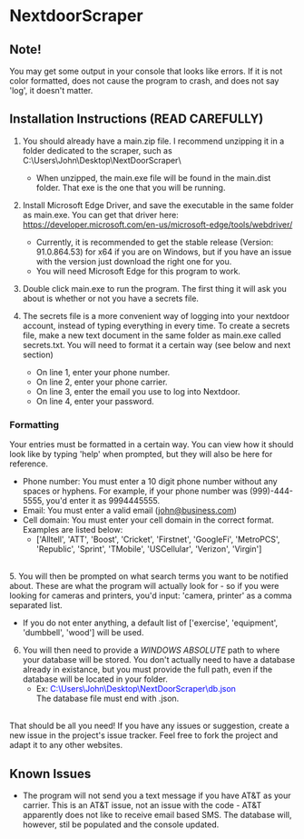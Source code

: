 # NextdoorScraper
## Note!
You may get some output in your console that looks like errors. If it is not color formatted, does not cause the program to crash, and does not say 'log', it doesn't matter.

## Installation Instructions (READ CAREFULLY)
1. You should already have a main.zip file. I recommend unzipping it in a folder dedicated to the scraper, such as C:\Users\John\Desktop\NextDoorScraper\
   * When unzipped, the main.exe file will be found in the main.dist folder. That exe is the one that you will be running.

2. Install Microsoft Edge Driver, and save the executable in the same folder as main.exe. You can get that driver here: https://developer.microsoft.com/en-us/microsoft-edge/tools/webdriver/
   * Currently, it is recommended to get the stable release (Version: 91.0.864.53) for x64 if you are on Windows, but if you have an issue with the version just download the right one for you.
   * You will need Microsoft Edge for this program to work.

3. Double click main.exe to run the program. The first thing it will ask you about is whether or not you have a secrets file.
4. The secrets file is a more convenient way of logging into your nextdoor account, instead of typing everything in every time. To create a secrets file, make a new text document in the same folder as main.exe called secrets.txt. You will need to format it a certain way (see below and next section)
    * On line 1, enter your phone number. 
    * On line 2, enter  your phone carrier. 
    * On line 3, enter the email you use to log into Nextdoor. 
    * On line 4, enter your password. 

### Formatting
Your entries must be formatted in a certain way. You can view how it should look like by typing 'help' when prompted, but they will also be here for reference.
* Phone number: You must enter a 10 digit phone number without any spaces or hyphens. For example, if your phone number was (999)-444-5555, you'd enter it as 9994445555.
* Email: You must enter a valid email (john@business.com)
* Cell domain: You must enter your cell domain in the correct format. Examples are listed below: 
  * ['Alltell', 'ATT', 'Boost', 'Cricket', 'Firstnet', 'GoogleFi', 'MetroPCS', 'Republic', 'Sprint', 'TMobile',
         'USCellular', 'Verizon', 'Virgin']

<br/>5. You will then be prompted on what search terms you want to be notified about. These are what the program will actually look for - so if you were looking for cameras and printers, you'd input: 'camera, printer' as a comma separated list. 
  * If you do not enter anything, a default list of ['exercise', 'equipment', 'dumbbell', 'wood'] will be used.

6. You will then need to provide a *_WINDOWS ABSOLUTE_* path to where your database will be stored. You don't actually need to have a database already in existance, but you must provide the full path, even
 if the database will be located in your folder. 
   * Ex: <span style="color:blue">C:\Users\John\Desktop\NextDoorScraper\db.json</span>
<br/>The database file must end with .json. 

<br/>That should be all you need! If you have any issues or suggestion, create a new issue in the project's issue tracker. Feel free to fork the project and adapt it to any other websites.

## Known Issues
* The program will not send you a text message if you have AT&T as your carrier. This is an AT&T issue, not an issue with the code - AT&T apparently does not like to receive email based SMS. The database will, however, stil be populated and the console updated.
